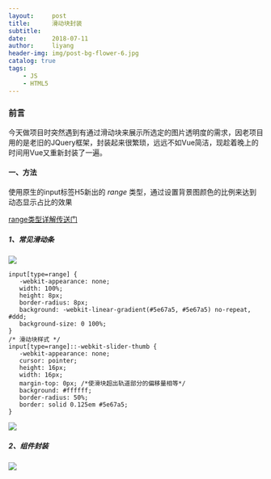 ```yaml
---
layout:     post
title:      滑动块封装
subtitle:   
date:       2018-07-11
author:     liyang
header-img: img/post-bg-flower-6.jpg
catalog: true
tags:
    - JS
    - HTML5
---
```



### 前言
今天做项目时突然遇到有通过滑动块来展示所选定的图片透明度的需求，因老项目用的是老旧的JQuery框架，封装起来很繁琐，远远不如Vue简洁，现趁着晚上的时间用Vue又重新封装了一遍。

#### 一、方法
使用原生的input标签H5新出的 *range* 类型，通过设置背景图颜色的比例来达到动态显示占比的效果

[range类型详解传送门](http://www.w3school.com.cn/html5/html_5_form_input_types.asp)

##### 1、常见滑动条

![](http://dev.fenzhitech.com/res/eadcb6692cad7d9434c706dee488ec7e.png)

```
input[type=range] {
   -webkit-appearance: none;
   width: 100%;
   height: 8px;
   border-radius: 8px;
   background: -webkit-linear-gradient(#5e67a5, #5e67a5) no-repeat, #ddd;
   background-size: 0 100%;
}
/* 滑动块样式 */
input[type=range]::-webkit-slider-thumb {
   -webkit-appearance: none;
   cursor: pointer;
   height: 16px;
   width: 16px;
   margin-top: 0px; /*使滑块超出轨道部分的偏移量相等*/
   background: #ffffff;
   border-radius: 50%;
   border: solid 0.125em #5e67a5;
}
```

![](http://dev.fenzhitech.com/res/8c9f7e64401f929135adcd1ecad6f7c6.png)

##### 2、组件封装

![](http://dev.fenzhitech.com/res/f99ceb4ea91caf24fcb3d77d63bc8d70.png)
